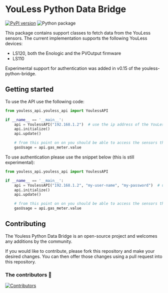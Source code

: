 # YouLess Python Data Bridge
[![PyPI version](https://badge.fury.io/py/youless-api.svg)](https://badge.fury.io/py/youless-api)
![Python package](https://github.com/gjong/youless-python-bridge/actions/workflows/python-package.yml/badge.svg?branch=master)

This package contains support classes to fetch data from the YouLess sensors. The current implementation
supports the following YouLess devices:

* LS120, both the Enologic and the PVOutput firmware
* LS110

Experimental support for authentication was added in v0.15 of the youless-python-bridge.

## Getting started

To use the API use the following code:

```python
from youless_api.youless_api import YoulessAPI

if __name__ == '__main__':
    api = YoulessAPI("192.168.1.2")  # use the ip address of the YouLess device
    api.initialize()
    api.update()

    # from this point on on you should be able to access the sensors through the YouLess bridge
    gasUsage = api.gas_meter.value
```

To use authentication please use the snippet below (this is still experimental):

```python
from youless_api.youless_api import YoulessAPI

if __name__ == '__main__':
    api = YoulessAPI("192.168.1.2", "my-user-name", "my-password")  # use the ip address of the YouLess device
    api.initialize()
    api.update()

    # from this point on on you should be able to access the sensors through the YouLess bridge
    gasUsage = api.gas_meter.value
```

## Contributing

The Youless Python Data Bridge is an open-source project and welcomes any additions by the community.

If you would like to contribute, please fork this repository and make your desired changes.
You can then offer those changes using a pull request into this repository.

### The contributors :star2:

[![Contributors](https://contrib.rocks/image?repo=gjong/youless-python-bridge)](https://github.com/gjong/youless-python-bridge/graphs/contributors)
